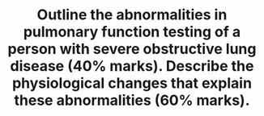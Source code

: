 ---
title: "Outline the abnormalities in pulmonary function testing of a person with severe obstructive lung disease (40% marks). Describe the physiological changes that explain these abnormalities (60% marks)."
entityType: SAQ
exam: PEX
college: CICM
year: 2011
sitting: B
question: 18
passRate: 0
EC_expectedDomains:
- "Candidates were also expected to indicate that peak expiratory flow rate is also reduced (by 50% or more in severe disease), that carbon monoxide diffusing capacity is also reduced, and residual volume and total lung capacity are increased."
- "A reasonable proportion of candidates commented that the forced expiratory flow (FEF) 25-50% being reduced and this results in a ‘scalloped’ flow volume loop."
- "Accurately reproducing a normal flow volume loop and a flow volume loop of a patient with severe obstructive lung disease on the same graph could have depicted most of the above points and scored the majority of marks available."
- "Whilst the majority correctly stated that an increase in airways resistance was present, few stated what changes gave rise to this."
EC_errorsCommon:
- "The majority of candidates were able to state that obstructive lung disease resulted in a reduction in the FEV1 and the FVC."
- "Very few gave any indication of how much these parameters might be reduced in severe obstructive lung disease or that FVC is usually only slightly reduced, whereas the FEV1 is markedly reduced and therefore so is the FEV1/FVC ratio."
- "The second part of this question was poorly answered."
- "Dynamic airway compression, was mentioned by many, but why this occurred was explained poorly."
- "The effect of closing capacity rising above the FRC was seldom mentioned and why the FRC increased again was seldom mentioned or explained."
- "A detailed knowledge of what is a core subject in intensive care medicine was expected."
---